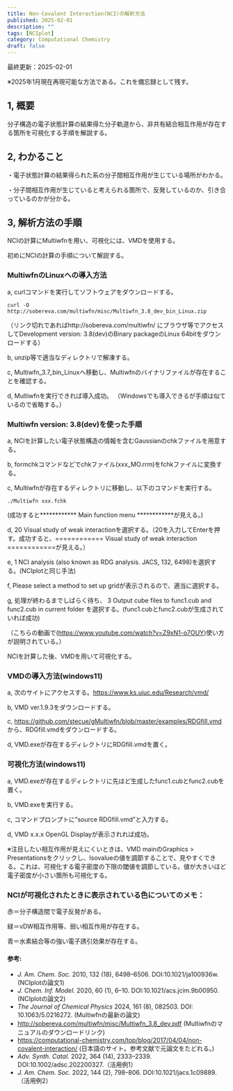 ```yaml
---
title: Non-Covalent Interaction(NCI)の解析方法
published: 2025-02-01
description: ""
tags: [NCIplot]
category: Computational Chemistry
draft: false
---
```

最終更新：2025-02-01

※2025年1月現在再現可能な方法である。これを備忘録として残す。

## 1, 概要

分子構造の電子状態計算の結果得た分子軌道から、非共有結合相互作用が存在する箇所を可視化する手順を解説する。

## 2, わかること

・電子状態計算の結果得られた系の分子間相互作用が生じている場所がわかる。

・分子間相互作用が生じていると考えられる箇所で、反発しているのか、引き合っているのかが分かる。


## 3, 解析方法の手順

NCIの計算にMultiwfnを用い、可視化には、VMDを使用する。

初めにNCIの計算の手順について解説する。

### MultiwfnのLinuxへの導入方法

a, curlコマンドを実行してソフトウェアをダウンロードする。
```
curl -O http://sobereva.com/multiwfn/misc/Multiwfn_3.8_dev_bin_Linux.zip 
```

（リンク切れであればhttp://sobereva.com/multiwfn/ にブラウザ等でアクセスしてDevelopment version: 3.8(dev)のBinary packageのLinux 64bitをダウンロードする） 

b, unzip等で適当なディレクトリで解凍する。

c, Multiwfn_3.7_bin_Linuxへ移動し、Multiwfnのバイナリファイルが存在することを確認する。

d, Multiwfnを実行できれば導入成功。
（Windowsでも導入できるが手順は似ているので省略する。）

### Multiwfn version: 3.8(dev)を使った手順

a, NCIを計算したい電子状態構造の情報を含むGaussianのchkファイルを用意する。

b, formchkコマンドなどでchkファイル(xxx_MO.rrm)をfchkファイルに変換する。

c, Multiwfnが存在するディレクトリに移動し、以下のコマンドを実行する。
```
./Multiwfn xxx.fchk
```
(成功すると************ Main function menu ************が見える。)

d, 20 Visual study of weak interactionを選択する。（20を入力してEnterを押す。成功すると、============ Visual study of weak interaction ============が見える。）

e, 1 NCI analysis (also known as RDG analysis. JACS, 132, 6498)を選択する。(NCIplotと同じ手法)

f, Please select a method to set up gridが表示されるので、適当に選択する。

g, 処理が終わるまでしばらく待ち、 
3 Output cube files to func1.cub and func2.cub in current folder
を選択する。(func1.cubとfunc2.cubが生成されていれば成功)

（こちらの動画で(https://www.youtube.com/watch?v=Z9xN1-o7OUY)使い方が説明されている。）

NCIを計算した後、VMDを用いて可視化する。
### VMDの導入方法(windows11)

a, 次のサイトにアクセスする。https://www.ks.uiuc.edu/Research/vmd/

b, VMD ver.1.9.3をダウンロードする。

c, https://github.com/stecue/gMultiwfn/blob/master/examples/RDGfill.vmd
から、RDGfill.vmdをダウンロードする。

d, VMD.exeが存在するディレクトリにRDGfill.vmdを置く。

### 可視化方法(windows11)

a, VMD.exeが存在するディレクトリに先ほど生成したfunc1.cubとfunc2.cubを置く。

b, VMD.exeを実行する。 

c, コマンドプロンプトに”source RDGfill.vmd”と入力する。

d, VMD x.x.x OpenGL Displayが表示されれば成功。

※注目したい相互作用が見えにくいときは、VMD mainのGraphics > Presentationsをクリックし、Isovalueの値を調節することで、見やすくできる。これは、可視化する電子密度の下限の閾値を調節している。値が大きいほど電子密度が小さい箇所も可視化する。

### NCIが可視化されたときに表示されている色についてのメモ：

赤＝分子構造間で電子反発がある。

緑＝vDW相互作用等、弱い相互作用が存在する。

青＝水素結合等の強い電子誘引効果が存在する。


#### 参考:
- _J. Am. Chem. Soc._ 2010, 132 (18), 6498–6506. DOI:10.1021/ja100936w. (NCIplotの論文1)
- _J. Chem. Inf. Model._ 2020, 60 (1), 6–10. DOI:10.1021/acs.jcim.9b00950. (NCIplotの論文2)
- _The Journal of Chemical Physics_ 2024, 161 (8), 082503. DOI: 10.1063/5.0216272. (Multiwfnの最新の論文)
- http://sobereva.com/multiwfn/misc/Multiwfn_3.8_dev.pdf (Multiwfnのマニュアルのダウンロードリンク)
- https://computational-chemistry.com/top/blog/2017/04/04/non-covalent-interaction/ (日本語のサイト。参考文献で元論文をたどれる。)
- _Adv. Synth. Catal._ 2022, 364 (14), 2333–2339. DOI:10.1002/adsc.202200327.（活用例1）
- _J. Am. Chem. Soc._ 2022, 144 (2), 798–806. DOI:10.1021/jacs.1c09889. （活用例2）


